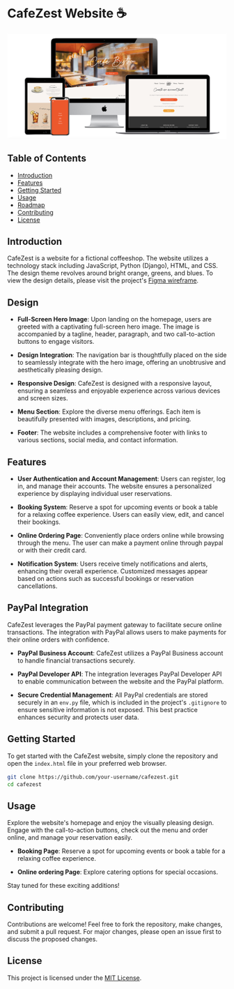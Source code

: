 # CafeZest Website ☕

![CafeZest Homepage Mockup](media/mockup.png)

## Table of Contents

- [Introduction](#introduction)
- [Features](#features)
- [Getting Started](#getting-started)
- [Usage](#usage)
- [Roadmap](#roadmap)
- [Contributing](#contributing)
- [License](#license)

## Introduction

CafeZest is a website for a fictional coffeeshop. The website utilizes a technology stack including JavaScript, Python (Django), HTML, and CSS. The design theme revolves around bright orange, greens, and blues. To view the design details, please visit the project's
[Figma wireframe](https://www.figma.com/file/QXKgMa2qWfA1HNlFtdPfiz/Untitled?type=design&node-id=101%3A3&mode=design&t=Wr0bIlSj3lHTfaZa-1).

## Design

- **Full-Screen Hero Image**: Upon landing on the homepage, users are greeted with a captivating full-screen hero image. The image is accompanied by a tagline, header, paragraph, and two call-to-action buttons to engage visitors.

- **Design Integration**: The navigation bar is thoughtfully placed on the side to seamlessly integrate with the hero image, offering an unobtrusive and aesthetically pleasing design.

- **Responsive Design**: CafeZest is designed with a responsive layout, ensuring a seamless and enjoyable experience across various devices and screen sizes.

- **Menu Section**: Explore the diverse menu offerings. Each item is beautifully presented with images, descriptions, and pricing.

- **Footer**: The website includes a comprehensive footer with links to various sections, social media, and contact information.

## Features

- **User Authentication and Account Management**: Users can register, log in, and manage their accounts. The website ensures a personalized experience by displaying individual user reservations.

- **Booking System**: Reserve a spot for upcoming events or book a table for a relaxing coffee experience. Users can easily view, edit, and cancel their bookings.

- **Online Ordering Page**: Conveniently place orders online while browsing through the menu. The user can make a payment online through paypal or with their credit card.

- **Notification System**: Users receive timely notifications and alerts, enhancing their overall experience. Customized messages appear based on actions such as successful bookings or reservation cancellations.

## PayPal Integration

CafeZest leverages the PayPal payment gateway to facilitate secure online transactions. The integration with PayPal allows users to make payments for their online orders with confidence.

- **PayPal Business Account**: CafeZest utilizes a PayPal Business account to handle financial transactions securely.

- **PayPal Developer API**: The integration leverages PayPal Developer API to enable communication between the website and the PayPal platform.

- **Secure Credential Management**: All PayPal credentials are stored securely in an `env.py` file, which is included in the project's `.gitignore` to ensure sensitive information is not exposed. This best practice enhances security and protects user data.

## Getting Started

To get started with the CafeZest website, simply clone the repository and open the `index.html` file in your preferred web browser.

```bash
git clone https://github.com/your-username/cafezest.git
cd cafezest
```

## Usage
Explore the website's homepage and enjoy the visually pleasing design. Engage with the call-to-action buttons, check out the menu and order online, and manage your reservation easily.

- **Booking Page**: Reserve a spot for upcoming events or book a table for a relaxing coffee experience.

- **Online ordering Page**: Explore catering options for special occasions.

Stay tuned for these exciting additions!

## Contributing
Contributions are welcome! Feel free to fork the repository, make changes, and submit a pull request. For major changes, please open an issue first to discuss the proposed changes.

## License

This project is licensed under the [MIT License](LICENSE).
